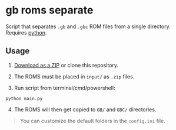 # gb roms separate

Script that separates `.gb` and `.gbc` ROM files from a single directory. Requires [python](https://www.python.org/).

## Usage

1. [Download as a ZIP](https://github.com/pbl0/gb_roms_separate/archive/refs/heads/master.zip) or clone this repository.

2. The ROMS must be placed in `input/` as `.zip` files.

3. Run script from terminal/cmd/powershell:
```
python main.py
```

4. The ROMS will then get copied to `GB/` and `GBC/` directories.

> You can customize the default folders in the `config.ini` file.
